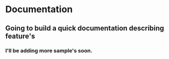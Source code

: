 # Documentation
## Going to build a quick documentation describing feature's
### I'll be adding more sample's soon.